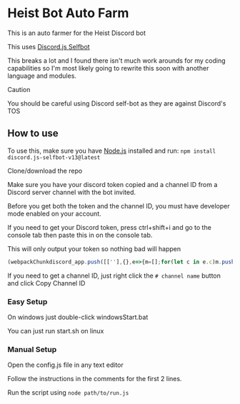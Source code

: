 # Heist Bot Auto Farm
This is an auto farmer for the Heist Discord bot

This uses [Discord.js Selfbot](https://github.com/aiko-chan-ai/discord.js-selfbot-v13)

This breaks a lot and I found there isn't much work arounds for my coding capabilities so I'm most likely going to rewrite this soon with another language and modules.

> [!CAUTION]
> You should be careful using Discord self-bot as they are against Discord's TOS

## How to use

To use this, make sure you have [Node.js](https://nodejs.org/) installed and run:
`npm install discord.js-selfbot-v13@latest`

Clone/download the repo

Make sure you have your discord token copied and a channel ID from a Discord server channel with the bot invited.

Before you get both the token and the channel ID, you must have developer mode enabled on your account.

If you need to get your Discord token, press ctrl+shift+i and go to the console tab then paste this in on the console tab.

This will only output your token so nothing bad will happen

```javascript
(webpackChunkdiscord_app.push([[''],{},e=>{m=[];for(let c in e.c)m.push(e.c[c])}]),m).find(m=>m?.exports?.default?.getToken!==void 0).exports.default.getToken()
```

If you need to get a channel ID, just right click the `# channel name` button and click Copy Channel ID

### Easy Setup

On windows just double-click windowsStart.bat

You can just run start.sh on linux

### Manual Setup

Open the config.js file in any text editor

Follow the instructions in the comments for the first 2 lines. 

Run the script using `node path/to/run.js`

